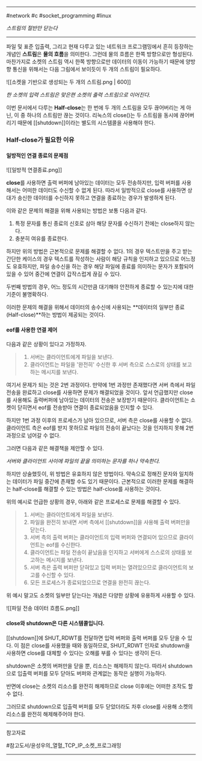 
---

#network #c #socket_programming #linux

*스트림의 절반만 닫는다*

---

파일 및 표준 입출력, 그리고 현재 다루고 있는 네트워크 프로그램밍에서 흔히 등장하는 개념인 **스트림**은 **물의 흐름**을 의미한다. 그런데 물의 흐름은 한쪽 방향으로만 형성된다. 마찬가지로 소켓의 스트림 역시 한쪽 방향으로만 데이터의 이동이 가능하기 때문에 양방향 통신을 위해서는 다음 그림에서 보이듯이 두 개의 스트림이 필요하다.

![[소켓을 기반으로 생성되는 두 개의 스트림.png | 600]]

*한 소켓의 입력 스트림은 맞은편  소켓의 출력 스트림으로 이어진다.*

이번 문서에서 다루는 **Half-close**는 한 번에 두 개의 스트림을 모두 끊어버리는 게 아닌, 이 중 하나의 스트림만 끊는 것이다. 리눅스의 close()는 두 스트림을 동시에 끊어버리기 때문에 [[shutdown]]이라는 별도의 시스템콜을 사용해야 한다.

### Half-close가 필요한 이유

#### 일방적인 연결 종료의 문제점

![[일방적 연결종료.png]]

**close**를 사용하면 출력 버퍼에 남아있는 데이터는 모두 전송하지만, 입력 버퍼를 사용해서는 어떠한 데이터도 수신할 수 없게 된다. 따라서 일방적으로 close를 사용하면 상대가 송신한 데이터를 수신하지 못하고 연결을 종료하는 경우가 발생하게 된다.

이와 같은 문제의 해결을 위해 사용되는 방법은 보통 다음과 같다.

1. 특정 문자를 통신 종료의 신호로 삼아 해당 문자를 수신하기 전에는 close하지 않는다.
2. 충분히 여유를 종료한다.

하지만 위의 방법은 근본적으로 문제를 해결할 수 없다. 1의 경우 텍스트만을 주고 받는 간단한 케이스의 경우 텍스트를 작성하는 사람이 해당 규칙을 인지하고 있으므로 어느정도 유효하지만, 파일 송수신을 하는 경우 해당 파일에 종료를 의미하는 문자가 포함되어 있을 수 있어 중간에 연결이 갑작스럽게 끊길 수 있다.

두번째 방법의 경우, 어느 정도의 시간만큼 대기해야 안전하게 종료할 수 있는지에 대한 기준이 불명확하다.

이러한 문제의 해결을 위해서 데이터의 송수신에 사용되는 **데이터의 일부만 종료(Half-close)**하는 방법이 제공되는 것이다.

#### eof를 사용한 연결 제어

다음과 같은 상황이 있다고 가정하자.

> 1. 서버는 클라이언트에게 파일을 보낸다.
> 2. 클라이언트는 파일을 '완전히' 수신한 후 서버 측으로 스스로의 상태를 보고하는 메시지를 보낸다.

여기서 문제가 되는 것은 2번 과정이다. 만약에 1번 과정만 존재했다면 서버 측에서 파일 전송을 완료하고 close를 사용하면 문제가 해결되었을 것이다. 앞서 언급했지만 close를 사용해도 출력버퍼에 남아있는 데이터의 전송은 보장받기 때문이다. 클라이언트는 소켓이 닫히면서 eof를 전송받아 연결이 종료되었음을 인지할 수 있다.

하지만 1번 과정 이후의 프로세스가 남아 있으므로, 서버 측은 close를 사용할 수 없다. 클라이언트 측은 eof를 받지 못하므로 파일의 전송이 끝났다는 것을 인지하지 못해 2번 과정으로 넘어갈 수 없다.

그러면 다음과 같은 해결책을 제안할 수 있다.

*서버와 클라이언트 사이에 파일의 끝을 의미하는 문자를 하나 약속한다.*

하지만 상술했듯이, 위 방법은 유효하지 않은 방법이다. 약속으로 정해진 문자와 일치하는 데이터가 파일 중간에 존재할 수도 있기 때문이다. 근본적으로 이러한 문제를 해결하는 half-close를 해결할 수 있는 방법은 half-close를 사용하는 것이다.

위의 예시로 언급한 상황의 경우, 아래와 같은 프로세스로 문제를 해결할 수 있다.

> 1. 서버는 클라이언트에게 파일을 보낸다.
> 2. 파일을 완전히 보내면 서버 측에서 [[shutdown]]을 사용해 출력 버퍼만을 닫는다.
> 3. 서버 측의 출력 버퍼는 클라이언트의 입력 버퍼와 연결되어 있으므로 클라이언트는 eof를 수신한다.
> 4. 클라이언트는 파일 전송이 끝났음을 인지하고 서버에게 스스로의 상태를 보고하는 메시지를 보낸다.
> 5. 서버 측은 출력 버퍼만 닫혀있고 입력 버퍼는 열려있으므로 클라이언트의 보고를 수신할 수 있다.
> 6. 모든 프로세스가 종료되었으므로 연결을 완전히 끊는다.

위 예시 말고도 소켓의 일부만 닫는다는 개념은 다양한 상황에 유용하게 사용할 수 있다.

![[파일 전송 데이터 흐름도.png]]

#### close와 shutdown은 다른 시스템콜입니다.

[[shutdown]]에 SHUT_RDWT를 전달하면 입력 버퍼와 출력 버퍼를 모두 닫을 수 있다.
이 점은 close를 사용했을 때와 동일하므로, SHUT_RDWT 인자로 shutdown을 사용하면 close를 대체할 수 있다는 오해를 부를 수 있다는 생각이 든다.

shutdown은 소켓의 버퍼만을 닫을 뿐, 리소스는 해제하지 않는다. 따라서 shutdown으로 입출력 버퍼를 모두 닫아도 버퍼와 관계없는 동작은 실행이 가능하다.

반면에 close는 소켓의 리소스를 완전히 해제하므로 close 이후에는 어떠한 조작도 할 수 없다.

그러므로 shutdown으로 입출력 버퍼를 모두 닫았더라도 차후 close를 사용해 소켓의 리소스를 완전히 해제해주어야 한다.

---

참고자료

#참고도서/윤성우의_열혈_TCP_IP_소켓_프로그래밍

---